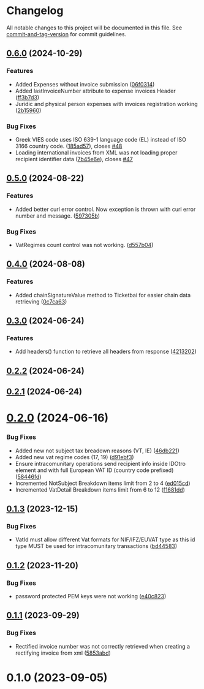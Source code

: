 # Changelog

All notable changes to this project will be documented in this file. See [commit-and-tag-version](https://github.com/absolute-version/commit-and-tag-version) for commit guidelines.

## [0.6.0](https://github.com/Barnetik/tbai-php-lib/compare/v0.5.0...v0.6.0) (2024-10-29)


### Features

* Added Expenses without invoice submission ([06f0314](https://github.com/Barnetik/tbai-php-lib/commit/06f0314e6c0443bfdcec03dbaa08105db730ff54))
* Added lastInvoiceNumber attribute to expense invoices Header ([ff3b7d3](https://github.com/Barnetik/tbai-php-lib/commit/ff3b7d3c5542d6af451b7b454aeb94a9d60a4243))
* Juridic and physical person expenses with invoices registration working ([2b15960](https://github.com/Barnetik/tbai-php-lib/commit/2b15960e10b0143775b32f601bbc85e545dcf392))


### Bug Fixes

* Greek VIES code uses ISO 639-1 language code (EL) instead of ISO 3166 country code. ([185ad57](https://github.com/Barnetik/tbai-php-lib/commit/185ad572d9b0f3a3f6bc808d6bb0ff4a84c4ea8e)), closes [#48](https://github.com/Barnetik/tbai-php-lib/issues/48)
* Loading international invoices from XML was not loading proper recipient identifier data ([7b45e6e](https://github.com/Barnetik/tbai-php-lib/commit/7b45e6ecb9ae861063c1f0796b4738199ef15c2e)), closes [#47](https://github.com/Barnetik/tbai-php-lib/issues/47)

## [0.5.0](https://github.com/Barnetik/tbai-php-lib/compare/v0.4.0...v0.5.0) (2024-08-22)


### Features

* Added better curl error control. Now exception is thrown with curl error number and message. ([597305b](https://github.com/Barnetik/tbai-php-lib/commit/597305b955f39a06a0dd7863a09ca67f9c1bc2ab))


### Bug Fixes

* VatRegimes count control was not working. ([d557b04](https://github.com/Barnetik/tbai-php-lib/commit/d557b048e067e21ad797811550e97368e22cf6bb))

## [0.4.0](https://github.com/Barnetik/tbai-php-lib/compare/v0.3.0...v0.4.0) (2024-08-08)


### Features

* Added chainSignatureValue method to Ticketbai for easier chain data retrieving ([0c7ca63](https://github.com/Barnetik/tbai-php-lib/commit/0c7ca635e35489c77b45298442f5f44eaaec9666))

## [0.3.0](https://github.com/Barnetik/tbai-php-lib/compare/v0.2.2...v0.3.0) (2024-06-24)


### Features

* Add headers() function to retrieve all headers from response ([4213202](https://github.com/Barnetik/tbai-php-lib/commit/42132020d21f68f17218763dbafcf87d4884968e))

## [0.2.2](https://github.com/Barnetik/tbai-php-lib/compare/v0.2.1...v0.2.2) (2024-06-24)

## [0.2.1](https://github.com/Barnetik/tbai-php-lib/compare/v0.2.0...v0.2.1) (2024-06-24)



# [0.2.0](https://github.com/Barnetik/tbai-php-lib/compare/v0.1.3...v0.2.0) (2024-06-16)


### Bug Fixes

* Added new not subject tax breadown reasons (VT, IE) ([46db221](https://github.com/Barnetik/tbai-php-lib/commit/46db2213f63c371eaf38aea365016d5c690586c2))
* Added new vat regime codes (17, 19) ([d91ebf3](https://github.com/Barnetik/tbai-php-lib/commit/d91ebf368fcb13c740e5193c2ef566f28e502eac))
* Ensure intracomunitary operations send recipient info inside IDOtro element and with full European VAT ID (country code prefixed) ([58446fd](https://github.com/Barnetik/tbai-php-lib/commit/58446fdc30e47ff572e010d400ba231aa3eebb57))
* Incremented NotSubject Breakdown items limit from 2 to 4 ([ed015cd](https://github.com/Barnetik/tbai-php-lib/commit/ed015cd37bf14aed602d0b8701c3d482c4b46d41))
* Incremented VatDetail Breakdown items limit from 6 to 12 ([f1681dd](https://github.com/Barnetik/tbai-php-lib/commit/f1681ddb612c7df814da5071c3f0aeae74eb5ea9))



## [0.1.3](https://github.com/Barnetik/tbai-php-lib/compare/v0.1.2...v0.1.3) (2023-12-15)


### Bug Fixes

* VatId must allow different Vat formats for NIF/IFZ/EUVAT type as this id type MUST be used for intracomunitary transactions ([bd44583](https://github.com/Barnetik/tbai-php-lib/commit/bd445838ecb74c9aa9d8379d0d1b3339661bf664))



## [0.1.2](https://github.com/Barnetik/tbai-php-lib/compare/v0.1.1...v0.1.2) (2023-11-20)


### Bug Fixes

* password protected PEM keys were not working ([e40c823](https://github.com/Barnetik/tbai-php-lib/commit/e40c8230b4962e20a862225685c8f34ea7f50699))



## [0.1.1](https://github.com/Barnetik/tbai-php-lib/compare/v0.1.0...v0.1.1) (2023-09-29)


### Bug Fixes

* Rectified invoice number was not correctly retrieved when creating a rectifying invoice from xml ([5853abd](https://github.com/Barnetik/tbai-php-lib/commit/5853abd7980766072161d4cfa57e364730c9aa53))



# 0.1.0 (2023-09-05)
